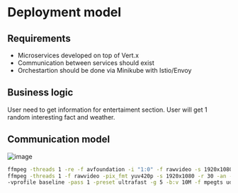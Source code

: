 # Deployment model

## Requirements

- Microservices developed on top of Vert.x
- Communication between services should exist
- Orchestartion should be done via Minikube with Istio/Envoy

## Business logic 
User need to get information for entertaiment section. 
User will get 1 random interesting fact and weather.

## Communication model
![image](images/vertex.png)


```bash
ffmpeg -threads 1 -re -f avfoundation -i "1:0" -f rawvideo -s 1920x1080 -r 30 -an -pix_fmt yuv420p - | \
ffmpeg -threads 1 -f rawvideo -pix_fmt yuv420p -s 1920x1080 -r 30 -an -i - -an -c:v libx264 \
-vprofile baseline -pass 1 -preset ultrafast -g 5 -b:v 10M -f mpegts udp://192.168.0.101:1234
```

